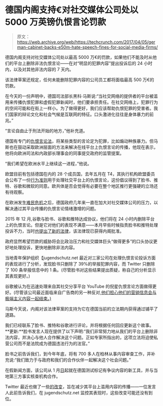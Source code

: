 # 德国内阁支持€对社交媒体公司处以 5000 万英镑仇恨言论罚款

> 原文：<https://web.archive.org/web/https://techcrunch.com/2017/04/05/german-cabinet-backs-e50m-hate-speech-fines-for-social-media-firms/>

德国内阁支持对社交媒体公司处以最高 5000 万€的罚款，如果他们不能及时从他们的平台上删除非法仇恨言论——在对“明显的犯罪内容”提出投诉后的 24 小时内，以及对其他非法内容的 7 天内。

该法律草案还规定，任何未能删除犯罪内容的公司员工都将面临最高 500 万€的罚款。

在今天的一份声明中，德国司法部长黑科·马斯说:“当社交网络的提供者的平台被滥用来传播仇恨犯罪和虚假犯罪新闻时，他们要承担责任。在社交网络上，犯罪行为的空间可能和在街上一样小。为了做得更好，我们应该帮助仇恨犯罪的受害者。我们国家的辩论文化和社会气候是互联网的特征。口头激进化往往是身体暴力的前兆。”

“言论自由止于刑法开始的地方，”他补充道。

德国有专门的[仇恨言论法](https://web.archive.org/web/20230329080407/https://en.wikipedia.org/wiki/Volksverhetzung)，将某些类型的言论定为犯罪，比如煽动种族暴力。但马斯也在鼓动采取欧洲层面的方法来解决在线平台上仇恨言论的传播，他现在表示，他将向欧洲司法和内政部长理事会的同事提交政府的监管提案。

“我们希望在欧洲水平上继续这一进程，”他说。

欧盟目前有包括德国在内的 28 个成员国，去年五月在 T4，其执行机构欧盟委员会公布了一份[行为准则](https://web.archive.org/web/20230329080407/http://ec.europa.eu/justice/fundamental-rights/files/hate_speech_code_of_conduct_en.pdf)用于处理社交平台上的仇恨言论，这份倡议得到了脸书、推特、谷歌和微软的同意。欧共体是否会觉得有必要在整个地区推行更强硬的立场还有待观察。

在欧洲发生[难民危机](https://web.archive.org/web/20230329080407/https://en.wikipedia.org/wiki/European_migrant_crisis)之后，德国政府几年来一直在加大对社交媒体公司的压力，以解决通过其平台传播的仇恨言论情绪激增的问题。

2015 年 12 月,谷歌与脸书、谷歌和推特达成协议，他们将在 24 小时内删除平台上的仇恨言论。但是它对他们的表现不满意——本月早些时候指责脸书和推特处理投诉不力，当时[也提出了新的法律](https://web.archive.org/web/20230329080407/https://techcrunch.com/2017/03/14/facebook-twitter-still-failing-on-hate-speech-in-germany/)，该法律现已获得内阁批准。

政府显然希望罚款的威胁将会比政治压力和社交媒体巨头“做得更多”的口头协议更好地处理投诉，更快地删除非法内容。

当地青年保护组织【jugendschutz.net 最近对三家公司在处理仇恨言论投诉方面的表现进行了分析，发现脸书只删除了 39%的举报犯罪内容，而 Twitter 只删除了 100 条举报信息中的 1 条。(尽管脸书对这些结果提出质疑，称自己的分析显示其表现更好。)

谷歌被认为在迅速处理来自其社交分享平台 YouTube 的倪星仇恨言论方面做得更好。(尽管该公司最近面临来自广告商的另一种反对[,他们担心他们的营销信息会与极端主义内容一起结束。)](https://web.archive.org/web/20230329080407/https://techcrunch.com/2017/03/21/after-youtube-boycott-google-pulls-ads-from-more-types-of-offensive-content/)

马斯今天说，内阁对该法律草案的支持为它在德国当前的立法期内获得通过铺平了道路。

我们已经联系了脸书、推特和谷歌进行评论，并将根据任何回应更新这个故事。**更新:**脸书发言人现在提供了以下声明:“我们非常努力地从我们的平台上删除非法内容，并决心与他人合作解决这个问题。正如专家所指出的，这项立法将迫使私营公司而不是法院成为德国违法行为的法官。”

脸书之前告诉我们，到今年年底，将有 700 多人在柏林从事内容审查工作，并补充说:“我们致力于与政府和我们的合作伙伴一起解决这个社会问题。”

在假新闻方面，该公司从 1 月[日](https://web.archive.org/web/20230329080407/https://techcrunch.com/2017/01/16/facebook-takes-its-fake-news-fight-to-germany/)起就在德国测试标记有争议内容的新工具，并与当地第三方事实核查机构合作。

Twitter 最近也做了一些[的改变](https://web.archive.org/web/20230329080407/https://techcrunch.com/2017/03/01/twitter-adds-more-anti-abuse-measures-focused-on-banning-accounts-silencing-bullying/)，旨在减少其平台上滥用内容的传播——一位发言人此前告诉我们，在 jugendschutz.net 监控其表现时，这些改变可能还没有到位。